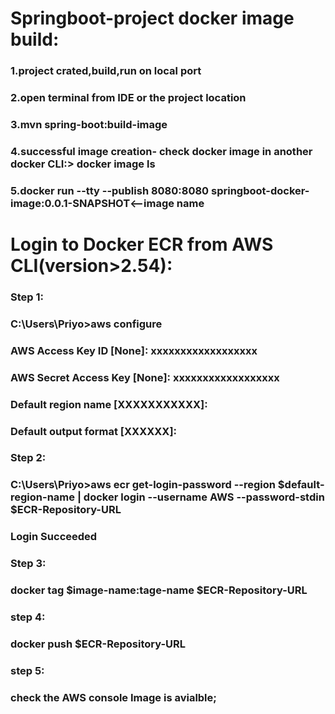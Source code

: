 # Springboot-project docker image build:

### 1.project crated,build,run on local port
### 2.open terminal from IDE or the project location 
### 3.mvn spring-boot:build-image
### 4.successful image creation- check docker image in another docker CLI:> docker image ls
### 5.docker run --tty --publish 8080:8080 springboot-docker-image:0.0.1-SNAPSHOT<--image name

# Login to Docker ECR from AWS CLI(version>2.54):

### Step 1:
### C:\Users\Priyo>aws configure
### AWS Access Key ID [None]: xxxxxxxxxxxxxxxxxx
### AWS Secret Access Key [None]: xxxxxxxxxxxxxxxxxx
### Default region name [XXXXXXXXXXX]:
### Default output format [XXXXXX]:

### Step 2:
### C:\Users\Priyo>aws ecr get-login-password --region $default-region-name | docker login --username AWS --password-stdin $ECR-Repository-URL
### Login Succeeded

### Step 3:
### docker tag  $image-name:tage-name  $ECR-Repository-URL

### step 4:
### docker push $ECR-Repository-URL

### step 5:
### check the AWS console Image is avialble;

